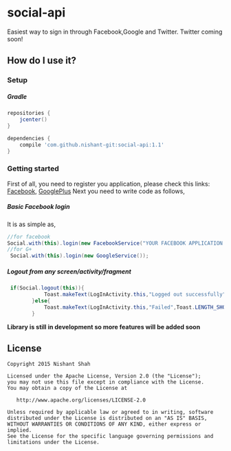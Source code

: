 # social-api

Easiest way to sign in through Facebook,Google and Twitter.
Twitter coming soon!

How do I use it?
---

### Setup

##### Gradle
```groovy
repositories {
    jcenter()
}

dependencies {
    compile 'com.github.nishant-git:social-api:1.1'
}
```
### Getting started

  First of all, you need to register you application, please check this links: [Facebook](https://developers.facebook.com/products/login),  [GooglePlus](https://developers.google.com/console/help/new/#managingprojects)
Next you need to write code as follows,

##### Basic Facebook login
It is as simple as,

```java
//for facebook
Social.with(this).login(new FacebookService("YOUR FACEBOOK APPLICATION ID");
//for G+
 Social.with(this).login(new GoogleService());
```
##### Logout from any screen/activity/fragment 
```java
 if(Social.logout(this)){
            Toast.makeText(LogInActivity.this,"Logged out successfully",Toast.LENGTH_SHORT).show();
        }else{
            Toast.makeText(LogInActivity.this,"Failed",Toast.LENGTH_SHORT).show();
        }
```

**Library is still in development so more features will be added soon**

License
-------

    Copyright 2015 Nishant Shah

    Licensed under the Apache License, Version 2.0 (the "License");
    you may not use this file except in compliance with the License.
    You may obtain a copy of the License at

       http://www.apache.org/licenses/LICENSE-2.0

    Unless required by applicable law or agreed to in writing, software
    distributed under the License is distributed on an "AS IS" BASIS,
    WITHOUT WARRANTIES OR CONDITIONS OF ANY KIND, either express or implied.
    See the License for the specific language governing permissions and
    limitations under the License.


